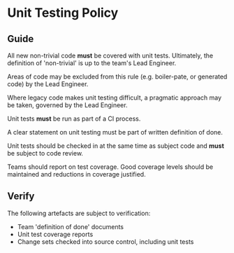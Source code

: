 # Unit Testing Policy

## Guide

All new non-trivial code **must** be covered with unit tests.  Ultimately, the definition of 'non-trivial' is up to the team's Lead Engineer.

Areas of code may be excluded from this rule (e.g. boiler-pate, or generated code) by the Lead Engineer.

Where legacy code makes unit testing difficult, a pragmatic approach may be taken, governed by the Lead Engineer.

Unit tests **must** be run as part of a CI process.

A clear statement on unit testing must be part of written definition of done.

Unit tests should be checked in at the same time as subject code and **must** be subject to code review.

Teams should report on test coverage.  Good coverage levels should be maintained and reductions in coverage justified.

## Verify

The following artefacts are subject to verification:

- Team 'definition of done' documents
- Unit test coverage reports
- Change sets checked into source control, including unit tests


